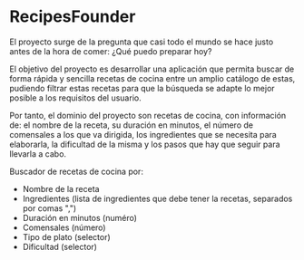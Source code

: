
# RecipesFounder

El proyecto surge de la pregunta que casi todo el mundo se hace justo antes de la hora de comer: ¿Qué puedo preparar hoy?

El objetivo del proyecto es desarrollar una aplicación que permita buscar de forma rápida y sencilla recetas de cocina entre un amplio catálogo de estas, pudiendo filtrar estas recetas para que la búsqueda se adapte lo mejor posible a los requisitos del usuario.

Por tanto, el dominio del proyecto son recetas de cocina, con información de: el nombre de la receta, su duración en minutos, el número de comensales a los que va dirigida, los ingredientes que se necesita para elaborarla, la dificultad de la misma y los pasos que hay que seguir para llevarla a cabo.

Buscador de recetas de cocina por:
* Nombre de la receta
* Ingredientes (lista de ingredientes que debe tener la recetas, separados por comas ",")
* Duración en minutos (numéro)
* Comensales (número)
* Tipo de plato (selector)
* Dificultad (selector)

